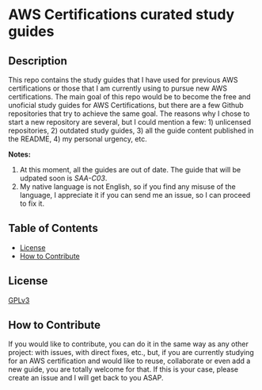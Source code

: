 # AWS Certifications curated study guides

## Description

This repo contains the study guides that I have used for previous AWS certifications or those that I am currently using to pursue new AWS certifications.  The main goal of this repo would be to become the free and unoficial study guides for AWS Certifications, but there are a few Github repositories that try to achieve the same goal.  The reasons why I chose to start a new repository are several, but I could mention a few: 1) unlicensed repositories, 2) outdated study guides, 3) all the guide content published in the README, 4) my personal urgency, etc.

**Notes:**

1. At this moment, all the guides are out of date.  The guide that will be udpated soon is *SAA-C03*.
2. My native language is not English, so if you find any misuse of the language, I appreciate it if you can send me an issue, so I can proceed to fix it.


## Table of Contents

- [License](#license)
- [How to Contribute](#how-to-contribute)

## License

[GPLv3](LICENSE)

## How to Contribute

If you would like to contribute, you can do it in the same way as any other project: with issues, with direct fixes, etc., but, if you are currently studying for an AWS certification and would like to reuse, collaborate or even add a new guide, you are totally welcome for that.  If this is your case, please create an issue and I will get back to you ASAP.

